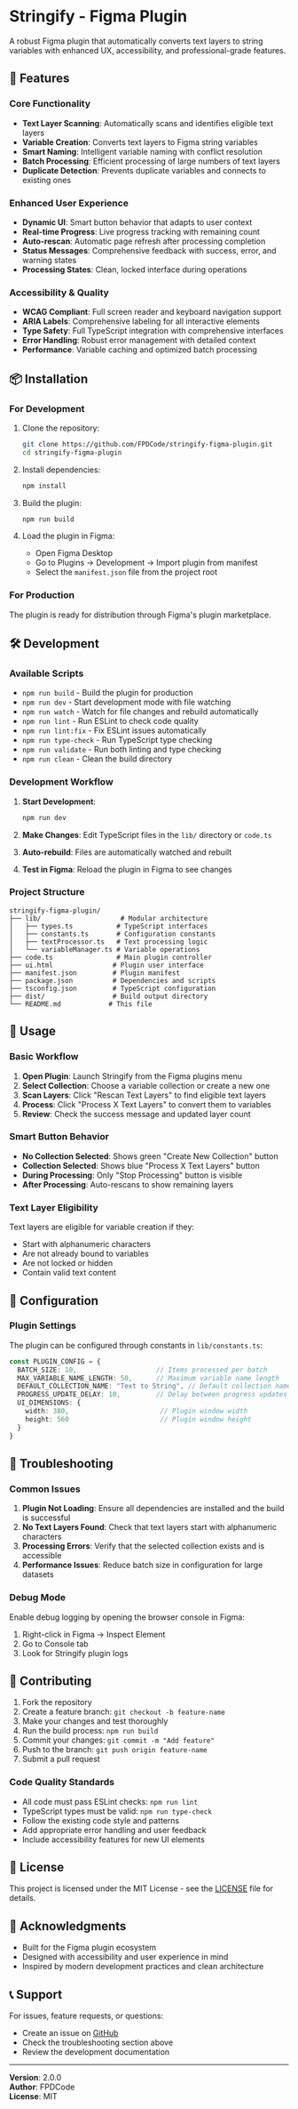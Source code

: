# Stringify - Figma Plugin

A robust Figma plugin that automatically converts text layers to string variables with enhanced UX, accessibility, and professional-grade features.

## 🚀 Features

### Core Functionality
- **Text Layer Scanning**: Automatically scans and identifies eligible text layers
- **Variable Creation**: Converts text layers to Figma string variables
- **Smart Naming**: Intelligent variable naming with conflict resolution
- **Batch Processing**: Efficient processing of large numbers of text layers
- **Duplicate Detection**: Prevents duplicate variables and connects to existing ones

### Enhanced User Experience
- **Dynamic UI**: Smart button behavior that adapts to user context
- **Real-time Progress**: Live progress tracking with remaining count
- **Auto-rescan**: Automatic page refresh after processing completion
- **Status Messages**: Comprehensive feedback with success, error, and warning states
- **Processing States**: Clean, locked interface during operations

### Accessibility & Quality
- **WCAG Compliant**: Full screen reader and keyboard navigation support
- **ARIA Labels**: Comprehensive labeling for all interactive elements
- **Type Safety**: Full TypeScript integration with comprehensive interfaces
- **Error Handling**: Robust error management with detailed context
- **Performance**: Variable caching and optimized batch processing

## 📦 Installation

### For Development
1. Clone the repository:
   ```bash
   git clone https://github.com/FPDCode/stringify-figma-plugin.git
   cd stringify-figma-plugin
   ```

2. Install dependencies:
   ```bash
   npm install
   ```

3. Build the plugin:
   ```bash
   npm run build
   ```

4. Load the plugin in Figma:
   - Open Figma Desktop
   - Go to Plugins → Development → Import plugin from manifest
   - Select the `manifest.json` file from the project root

### For Production
The plugin is ready for distribution through Figma's plugin marketplace.

## 🛠️ Development

### Available Scripts

- `npm run build` - Build the plugin for production
- `npm run dev` - Start development mode with file watching
- `npm run watch` - Watch for file changes and rebuild automatically
- `npm run lint` - Run ESLint to check code quality
- `npm run lint:fix` - Fix ESLint issues automatically
- `npm run type-check` - Run TypeScript type checking
- `npm run validate` - Run both linting and type checking
- `npm run clean` - Clean the build directory

### Development Workflow

1. **Start Development**:
   ```bash
   npm run dev
   ```

2. **Make Changes**: Edit TypeScript files in the `lib/` directory or `code.ts`

3. **Auto-rebuild**: Files are automatically watched and rebuilt

4. **Test in Figma**: Reload the plugin in Figma to see changes

### Project Structure

```
stringify-figma-plugin/
├── lib/                    # Modular architecture
│   ├── types.ts           # TypeScript interfaces
│   ├── constants.ts       # Configuration constants
│   ├── textProcessor.ts   # Text processing logic
│   └── variableManager.ts # Variable operations
├── code.ts                # Main plugin controller
├── ui.html               # Plugin user interface
├── manifest.json         # Plugin manifest
├── package.json          # Dependencies and scripts
├── tsconfig.json         # TypeScript configuration
├── dist/                 # Build output directory
└── README.md            # This file
```

## 🎯 Usage

### Basic Workflow

1. **Open Plugin**: Launch Stringify from the Figma plugins menu
2. **Select Collection**: Choose a variable collection or create a new one
3. **Scan Layers**: Click "Rescan Text Layers" to find eligible text layers
4. **Process**: Click "Process X Text Layers" to convert them to variables
5. **Review**: Check the success message and updated layer count

### Smart Button Behavior

- **No Collection Selected**: Shows green "Create New Collection" button
- **Collection Selected**: Shows blue "Process X Text Layers" button
- **During Processing**: Only "Stop Processing" button is visible
- **After Processing**: Auto-rescans to show remaining layers

### Text Layer Eligibility

Text layers are eligible for variable creation if they:
- Start with alphanumeric characters
- Are not already bound to variables
- Are not locked or hidden
- Contain valid text content

## 🔧 Configuration

### Plugin Settings

The plugin can be configured through constants in `lib/constants.ts`:

```typescript
const PLUGIN_CONFIG = {
  BATCH_SIZE: 10,                    // Items processed per batch
  MAX_VARIABLE_NAME_LENGTH: 50,      // Maximum variable name length
  DEFAULT_COLLECTION_NAME: "Text to String", // Default collection name
  PROGRESS_UPDATE_DELAY: 10,         // Delay between progress updates
  UI_DIMENSIONS: {
    width: 380,                       // Plugin window width
    height: 560                       // Plugin window height
  }
}
```

## 🐛 Troubleshooting

### Common Issues

1. **Plugin Not Loading**: Ensure all dependencies are installed and the build is successful
2. **No Text Layers Found**: Check that text layers start with alphanumeric characters
3. **Processing Errors**: Verify that the selected collection exists and is accessible
4. **Performance Issues**: Reduce batch size in configuration for large datasets

### Debug Mode

Enable debug logging by opening the browser console in Figma:
1. Right-click in Figma → Inspect Element
2. Go to Console tab
3. Look for Stringify plugin logs

## 🤝 Contributing

1. Fork the repository
2. Create a feature branch: `git checkout -b feature-name`
3. Make your changes and test thoroughly
4. Run the build process: `npm run build`
5. Commit your changes: `git commit -m "Add feature"`
6. Push to the branch: `git push origin feature-name`
7. Submit a pull request

### Code Quality Standards

- All code must pass ESLint checks: `npm run lint`
- TypeScript types must be valid: `npm run type-check`
- Follow the existing code style and patterns
- Add appropriate error handling and user feedback
- Include accessibility features for new UI elements

## 📄 License

This project is licensed under the MIT License - see the [LICENSE](LICENSE) file for details.

## 🙏 Acknowledgments

- Built for the Figma plugin ecosystem
- Designed with accessibility and user experience in mind
- Inspired by modern development practices and clean architecture

## 📞 Support

For issues, feature requests, or questions:
- Create an issue on [GitHub](https://github.com/FPDCode/stringify-figma-plugin/issues)
- Check the troubleshooting section above
- Review the development documentation

---

**Version**: 2.0.0  
**Author**: FPDCode  
**License**: MIT